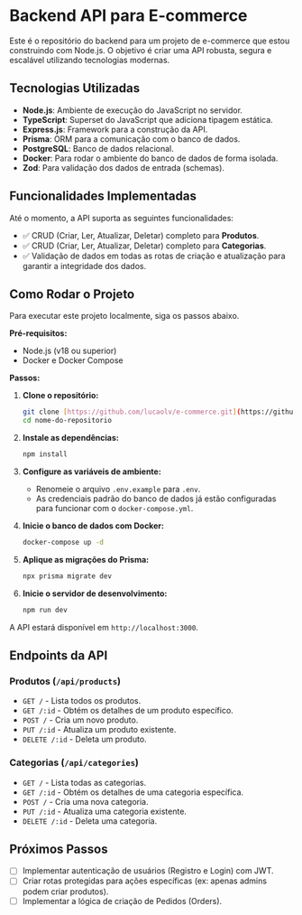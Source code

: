 # Backend API para E-commerce

Este é o repositório do backend para um projeto de e-commerce que estou construindo com Node.js. O objetivo é criar uma API robusta, segura e escalável utilizando tecnologias modernas.

## Tecnologias Utilizadas

- **Node.js**: Ambiente de execução do JavaScript no servidor.
- **TypeScript**: Superset do JavaScript que adiciona tipagem estática.
- **Express.js**: Framework para a construção da API.
- **Prisma**: ORM para a comunicação com o banco de dados.
- **PostgreSQL**: Banco de dados relacional.
- **Docker**: Para rodar o ambiente do banco de dados de forma isolada.
- **Zod**: Para validação dos dados de entrada (schemas).

## Funcionalidades Implementadas

Até o momento, a API suporta as seguintes funcionalidades:

- ✅ CRUD (Criar, Ler, Atualizar, Deletar) completo para **Produtos**.
- ✅ CRUD (Criar, Ler, Atualizar, Deletar) completo para **Categorias**.
- ✅ Validação de dados em todas as rotas de criação e atualização para garantir a integridade dos dados.

## Como Rodar o Projeto

Para executar este projeto localmente, siga os passos abaixo.

**Pré-requisitos:**
- Node.js (v18 ou superior)
- Docker e Docker Compose

**Passos:**

1.  **Clone o repositório:**
    ```bash
    git clone [https://github.com/lucaolv/e-commerce.git](https://github.com/lucaolv/e-commerce.git)
    cd nome-do-repositorio
    ```

2.  **Instale as dependências:**
    ```bash
    npm install
    ```

3.  **Configure as variáveis de ambiente:**
    - Renomeie o arquivo `.env.example` para `.env`.
    - As credenciais padrão do banco de dados já estão configuradas para funcionar com o `docker-compose.yml`.

4.  **Inicie o banco de dados com Docker:**
    ```bash
    docker-compose up -d
    ```

5.  **Aplique as migrações do Prisma:**
    ```bash
    npx prisma migrate dev
    ```

6.  **Inicie o servidor de desenvolvimento:**
    ```bash
    npm run dev
    ```

A API estará disponível em `http://localhost:3000`.

## Endpoints da API

### Produtos (`/api/products`)

- `GET /` - Lista todos os produtos.
- `GET /:id` - Obtém os detalhes de um produto específico.
- `POST /` - Cria um novo produto.
- `PUT /:id` - Atualiza um produto existente.
- `DELETE /:id` - Deleta um produto.

### Categorias (`/api/categories`)

- `GET /` - Lista todas as categorias.
- `GET /:id` - Obtém os detalhes de uma categoria específica.
- `POST /` - Cria uma nova categoria.
- `PUT /:id` - Atualiza uma categoria existente.
- `DELETE /:id` - Deleta uma categoria.

## Próximos Passos

- [ ] Implementar autenticação de usuários (Registro e Login) com JWT.
- [ ] Criar rotas protegidas para ações específicas (ex: apenas admins podem criar produtos).
- [ ] Implementar a lógica de criação de Pedidos (Orders).
